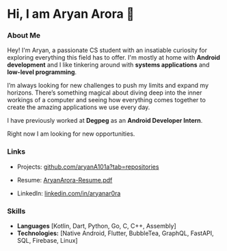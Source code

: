# Hi, I am Aryan Arora 👋

### About Me
Hey! I'm Aryan, a passionate CS student with an insatiable curiosity for exploring everything this field
has to offer. I'm mostly at home with **Android development** and I like tinkering around with **systems applications** and **low-level programming**.

I’m always looking for new challenges to push my limits and expand my horizons. There’s something magical about diving deep into the inner workings of a computer and seeing how everything comes together to create the amazing applications we use every day.

I have previously worked at **Degpeg** as an **Android Developer Intern**.

Right now I am looking for new opportunities.

### Links

- Projects: [github.com/aryanA101a?tab=repositories](https://github.com/shankarpriyank?tab=repositories)
- Resume: [AryanArora-Resume.pdf](https://github.com/aryanA101a/aryanA101a/files/12848744/AryanArora-Resume.pdf)

- LinkedIn: [linkedin.com/in/aryanar0ra](https://www.linkedin.com/in/aryanar0ra/)

### Skills

- **Languages** \[Kotlin, Dart, Python, Go, C, C++, Assembly]  
- **Technologies:** \[Native Android, Flutter, BubbleTea, GraphQL, FastAPI, SQL, Firebase, Linux]
